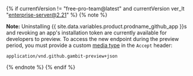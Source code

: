 {% if currentVersion != "free-pro-team@latest" and currentVersion ver_lt "enterprise-server@2.21" %}
{% note %}

**Note:** Uninstalling {{ site.data.variables.product.prodname_github_app }}s and revoking an app's installation token are currently available for developers to preview. To access the new endpoint during the preview period, you must provide a custom [media type](/v3/media) in the `Accept` header:
```
application/vnd.github.gambit-preview+json
```

{% endnote %}
{% endif %}
